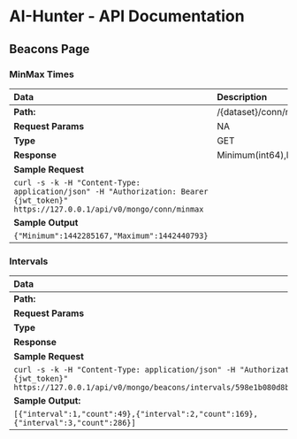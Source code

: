 # AI-Hunter - API Documentation

## Beacons Page


### MinMax Times
| Data 										|					Description						 				|
| :--- 										| 				:--- 													|
| **Path:**								|					/{dataset}/conn/minmax 				|
| **Request Params**			|					NA 														|
| **Type**								|					GET 													|
| **Response**						|					Minimum(int64),Maximum(int64) |
| **Sample Request**      |
| ``curl -s -k -H "Content-Type: application/json" -H "Authorization: Bearer {jwt_token}" https://127.0.0.1/api/v0/mongo/conn/minmax``            |
| **Sample Output**       |
| ``{"Minimum":1442285167,"Maximum":1442440793}`` 								|

### Intervals
| Data 										|							Description						 													|
| :--- 										| 						:--- 																						|
| **Path:**	              |							/{dataset}/beacons/intervals/{beacon_id} 				|
| **Request Params**	    |							beacon_id 															 				|
| **Type**						    |							GET 																		 				|
| **Response**				    |							Array({interval,count}) 								 				|
| **Sample Request**      |
| ``curl -s -k -H "Content-Type: application/json" -H "Authorization: Bearer {jwt_token}" https://127.0.0.1/api/v0/mongo/beacons/intervals/598e1b080d8b553c838489f3`` 																		              |
| **Sample Output:**  		|
| ``[{"interval":1,"count":49},{"interval":2,"count":169},{"interval":3,"count":286}]`` |

